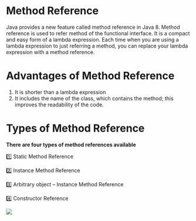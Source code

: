 # Method Reference

Java provides a new feature called method reference in Java 8. Method reference is used to refer method of the functional interface. It is a compact and easy form of a lambda expression. Each time when you are using a lambda expression to just referring a method, you can replace your lambda expression with a method reference.

# Advantages of Method Reference

1. It is shorter than a lambda expression
2. It includes the name of the class, which contains the method; this improves the readability of the code.

# Types of Method Reference
**There are four types of method references available**

1️⃣ Static Method Reference

2️⃣ Instance Method Reference

3️⃣ Arbitrary object – Instance Method Reference

4️⃣ Constructor Reference


<img src="https://www.javainterviewpoint.com/wp-content/uploads/2020/06/Types-of-Method-Reference.png" />
